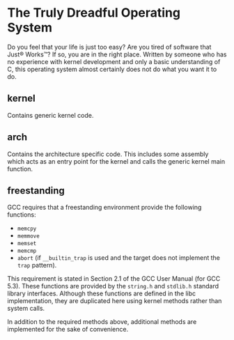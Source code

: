 # The Truly Dreadful Operating System

Do you feel that your life is just too easy? Are you tired of software that Just® Works™?
If so, you are in the right place. Written by someone who has no experience with kernel 
development and only a basic understanding of C, this operating system almost certainly does not
do what you want it to do.

kernel
------

Contains generic kernel code.

arch
----

Contains the architecture specific code. This includes some assembly which acts
as an entry point for the kernel and calls the generic kernel main function.


freestanding
------------

GCC requires that a freestanding environment provide the following functions:

 * `memcpy`
 * `memmove`
 * `memset`
 * `memcmp`
 * `abort` (if `__builtin_trap` is used and the target does not implement the
   `trap` pattern).

This requirement is stated in Section 2.1 of the GCC User Manual (for GCC 5.3).
These functions are provided by the `string.h` and `stdlib.h` standard library
interfaces. Although these functions are defined in the libc implementation, 
they are duplicated here using kernel methods rather than system calls.

In addition to the required methods above, additional methods are implemented
for the sake of convenience.
